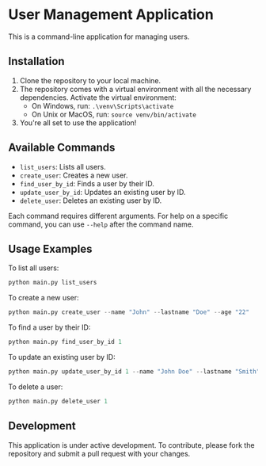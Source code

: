 # User Management Application

This is a command-line application for managing users.

## Installation

1. Clone the repository to your local machine.
2. The repository comes with a virtual environment with all the necessary dependencies. Activate the virtual environment:
   - On Windows, run: `.\venv\Scripts\activate`
   - On Unix or MacOS, run: `source venv/bin/activate`
3. You're all set to use the application!

## Available Commands

- `list_users`: Lists all users.
- `create_user`: Creates a new user.
- `find_user_by_id`: Finds a user by their ID.
- `update_user_by_id`: Updates an existing user by ID.
- `delete_user`: Deletes an existing user by ID.

Each command requires different arguments. For help on a specific command, you can use `--help` after the command name.

## Usage Examples

To list all users:

```python
python main.py list_users
```

To create a new user:

```python
python main.py create_user --name "John" --lastname "Doe" --age "22"
```

To find a user by their ID:

```python
python main.py find_user_by_id 1
```

To update an existing user by ID:

```python
python main.py update_user_by_id 1 --name "John Doe" --lastname "Smith" --age "42"
```

To delete a user:

```python
python main.py delete_user 1
```

## Development

This application is under active development. To contribute, please fork the repository and submit a pull request with your changes.
